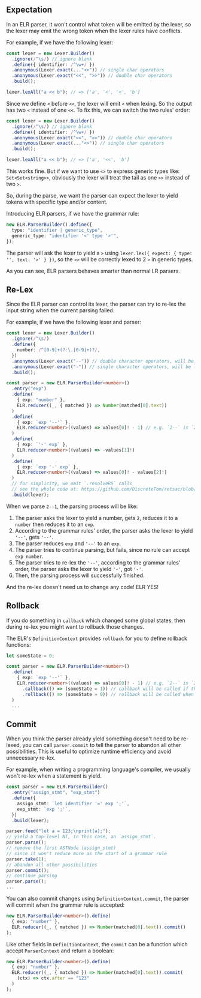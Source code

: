 <!-- # Expectation & Re-Lex -->

## Expectation

In an ELR parser, it won't control what token will be emitted by the lexer, so the lexer may emit the wrong token when the lexer rules have conflicts.

For example, if we have the following lexer:

```ts
const lexer = new Lexer.Builder()
  .ignore(/^\s/) // ignore blank
  .define({ identifier: /^\w+/ })
  .anonymous(Lexer.exact(..."<>")) // single char operators
  .anonymous(Lexer.exact("<<", ">>")) // double char operators
  .build();

lexer.lexAll("a << b"); // => ['a', '<', '<', 'b']
```

Since we define `<` before `<<`, the lexer will emit `<` when lexing. So the output has two `<` instead of one `<<`. To fix this, we can switch the two rules' order:

```ts
const lexer = new Lexer.Builder()
  .ignore(/^\s/) // ignore blank
  .define({ identifier: /^\w+/ })
  .anonymous(Lexer.exact("<<", ">>")) // double char operators
  .anonymous(Lexer.exact(..."<>")) // single char operators
  .build();

lexer.lexAll("a << b"); // => ['a', '<<', 'b']
```

This works fine. But if we want to use `<>` to express generic types like: `Set<Set<string>>`, obviously the lexer will treat the tail as one `>>` instead of two `>`.

So, during the parse, we want the parser can expect the lexer to yield tokens with specific type and/or content.

Introducing ELR parsers, if we have the grammar rule:

```ts
new ELR.ParserBuilder().define({
  type: "identifier | generic_type",
  generic_type: "identifier '<' type '>'",
});
```

The parser will ask the lexer to yield a `>` using `lexer.lex({ expect: { type: '', text: '>' } })`, so the `>>` will be correctly lexed to 2 `>` in generic types.

As you can see, ELR parsers behaves smarter than normal LR parsers.

## Re-Lex

Since the ELR parser can control its lexer, the parser can try to re-lex the input string when the current parsing failed.

For example, if we have the following lexer and parser:

```ts
const lexer = new Lexer.Builder()
  .ignore(/^\s/)
  .define({
    number: /^[0-9]+(?:\.[0-9]+)?/,
  })
  .anonymous(Lexer.exact("--")) // double character operators, will be lexed first
  .anonymous(Lexer.exact("-")) // single character operators, will be lexed second
  .build();

const parser = new ELR.ParserBuilder<number>()
  .entry("exp")
  .define(
    { exp: "number" },
    ELR.reducer((_, { matched }) => Number(matched[0].text))
  )
  .define(
    { exp: `exp '--'` },
    ELR.reducer<number>((values) => values[0]! - 1) // e.g. `2--` is `2 - 1`
  )
  .define(
    { exp: `'-' exp` },
    ELR.reducer<number>((values) => -values[1]!)
  )
  .define(
    { exp: `exp '-' exp` },
    ELR.reducer<number>((values) => values[0]! - values[2]!)
  )
  // for simplicity, we omit `.resolveRS` calls
  // see the whole code at: https://github.com/DiscreteTom/retsac/blob/main/example/re-lex/re-lex.ts
  .build(lexer);
```

When we parse `2--1`, the parsing process will be like:

1. The parser asks the lexer to yield a number, gets `2`, reduces it to a `number` then reduces it to an `exp`.
2. According to the grammar rules' order, the parser asks the lexer to yield `'--'`, gets `'--'`.
3. The parser reduces `exp` and `'--'` to an `exp`.
4. The parser tries to continue parsing, but fails, since no rule can accept `exp number`.
5. The parser tries to re-lex the `'--'`, according to the grammar rules' order, the parser asks the lexer to yield `'-'`, got `'-'`.
6. Then, the parsing process will successfully finished.

And the re-lex doesn't need us to change any code! ELR YES!

## Rollback

If you do something in `callback` which changed some global states, then during re-lex you might want to rollback those changes.

The ELR's `DefinitionContext` provides `rollback` for you to define rollback functions:

```ts
let someState = 0;

const parser = new ELR.ParserBuilder<number>()
  .define(
    { exp: `exp '--'` },
    ELR.reducer<number>((values) => values[0]! - 1) // e.g. `2--` is `2 - 1`
      .callback(() => (someState = 1)) // callback will be called if the grammar rule is accepted
      .rollback(() => (someState = 0)) // rollback will be called when re-lex
  )
  ...
```

## Commit

When you think the parser already yield something doesn't need to be re-lexed, you can call `parser.commit` to tell the parser to abandon all other possibilities. This is useful to optimize runtime efficiency and avoid unnecessary re-lex.

For example, when writing a programming language's compiler, we usually won't re-lex when a statement is yield.

```ts
const parser = new ELR.ParserBuilder()
  .entry("assign_stmt", "exp_stmt")
  .define({
    assign_stmt: `let identifier '=' exp ';'`,
    exp_stmt: `exp ';'`,
  })
  .build(lexer);

parser.feed("let a = 123;\nprint(a);");
// yield a top-level NT, in this case, an `assign_stmt`.
parser.parse();
// remove the first ASTNode (assign_stmt)
// since it won't reduce more as the start of a grammar rule
parser.take(1);
// abandon all other possibilities
parser.commit();
// continue parsing
parser.parse();
...
```

You can also commit changes using `DefinitionContext.commit`, the parser will commit when the grammar rule is accepted:

```ts
new ELR.ParserBuilder<number>().define(
  { exp: "number" },
  ELR.reducer((_, { matched }) => Number(matched[0].text)).commit()
);
```

Like other fields in `DefinitionContext`, the `commit` can be a function which accept `ParserContext` and return a boolean:

```ts
new ELR.ParserBuilder<number>().define(
  { exp: "number" },
  ELR.reducer((_, { matched }) => Number(matched[0].text)).commit(
    (ctx) => ctx.after == "123"
  )
);
```

